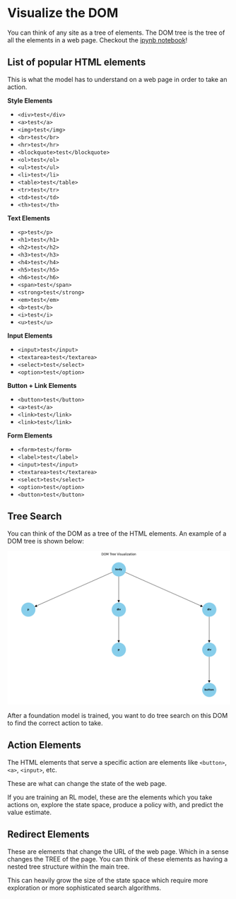 # Visualize the DOM

You can think of any site as a tree of elements. The DOM tree is the tree of all the elements in a web page. Checkout the [ipynb notebook](./main.ipynb)!

## List of popular HTML elements

This is what the model has to understand on a web page in order to take an action.

**Style Elements**

- `<div>test</div>`
- `<a>test</a>`
- `<img>test</img>`
- `<br>test</br>`
- `<hr>test</hr>`
- `<blockquote>test</blockquote>`
- `<ol>test</ol>`
- `<ul>test</ul>`
- `<li>test</li>`
- `<table>test</table>`
- `<tr>test</tr>`
- `<td>test</td>`
- `<th>test</th>`

**Text Elements**

- `<p>test</p>`
- `<h1>test</h1>`
- `<h2>test</h2>`
- `<h3>test</h3>`
- `<h4>test</h4>`
- `<h5>test</h5>`
- `<h6>test</h6>`
- `<span>test</span>`
- `<strong>test</strong>`
- `<em>test</em>`
- `<b>test</b>`
- `<i>test</i>`
- `<u>test</u>`

**Input Elements**

- `<input>test</input>`
- `<textarea>test</textarea>`
- `<select>test</select>`
- `<option>test</option>`

**Button + Link Elements**

- `<button>test</button>`
- `<a>test</a>`
- `<link>test</link>`
- `<link>test</link>`

**Form Elements**

- `<form>test</form>`
- `<label>test</label>`
- `<input>test</input>`
- `<textarea>test</textarea>`
- `<select>test</select>`
- `<option>test</option>`
- `<button>test</button>`

## Tree Search

You can think of the DOM as a tree of the HTML elements. An example of a DOM tree is shown below:

![DOM Tree](./output.png)

After a foundation model is trained, you want to do tree search on this DOM to find the correct action to take.

## Action Elements

The HTML elements that serve a specific action are elements like `<button>`, `<a>`, `<input>`, etc.

These are what can change the state of the web page.

If you are training an RL model, these are the elements which you take actions on, explore the state space, produce a policy with, and predict the value estimate.

## Redirect Elements

These are elements that change the URL of the web page. Which in a sense changes the TREE of the page. You can think of these elements as having a nested tree structure within the main tree.

This can heavily grow the size of the state space which require more exploration or more sophisticated search algorithms.
